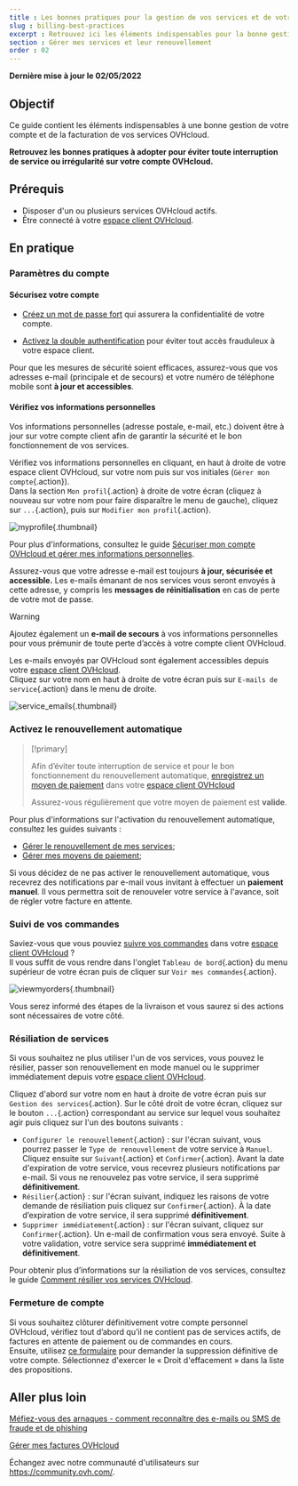 ```yaml
---
title : Les bonnes pratiques pour la gestion de vos services et de votre compte OVHcloud
slug : billing-best-practices
excerpt : Retrouvez ici les éléments indispensables pour la bonne gestion de vos factures, commandes, moyens de paiement et compte client
section : Gérer mes services et leur renouvellement
order : 02
---
```


**Dernière mise à jour le 02/05/2022**

## Objectif

Ce guide contient les éléments indispensables à une bonne gestion de votre compte et de la facturation de vos services OVHcloud.

**Retrouvez les bonnes pratiques à adopter pour éviter toute interruption de service ou irrégularité sur votre compte OVHcloud.**

## Prérequis

- Disposer d'un ou plusieurs services OVHcloud actifs.
- Être connecté à votre [espace client OVHcloud](https://ca.ovh.com/auth/?action=gotomanager&from=https://www.ovh.com/ca/fr/&ovhSubsidiary=qc).

## En pratique

### Paramètres du compte

#### Sécurisez votre compte

- [Créez un mot de passe fort](https://docs.ovh.com/ca/fr/customer/gerer-son-mot-de-passe/#generer-un-bon-mot-de-passe) qui assurera la confidentialité de votre compte.

- [Activez la double authentification](https://docs.ovh.com/ca/fr/customer/securiser-son-compte-avec-une-2FA/) pour éviter tout accès frauduleux à votre espace client.

Pour que les mesures de sécurité soient efficaces, assurez-vous que vos adresses e-mail (principale et de secours) et votre numéro de téléphone mobile sont **à jour et accessibles**.

#### Vérifiez vos informations personnelles

Vos informations personnelles (adresse postale, e-mail, etc.) doivent être à jour sur votre compte client afin de garantir la sécurité et le bon fonctionnement de vos services.

Vérifiez vos informations personnelles en cliquant, en haut à droite de votre espace client OVHcloud, sur votre nom puis sur vos initiales (`Gérer mon compte`{.action}).<br>
Dans la section `Mon profil`{.action} à droite de votre écran (cliquez à nouveau sur votre nom pour faire disparaître le menu de gauche), cliquez sur `...`{.action}, puis sur `Modifier mon profil`{.action}.

![myprofile](images/myprofile.png){.thumbnail}

Pour plus d'informations, consultez le guide [Sécuriser mon compte OVHcloud et gérer mes informations personnelles](https://docs.ovh.com/ca/fr/customer/tout-savoir-sur-identifiant-client/#comment-gerer-mes-informations-personnelles_1).

Assurez-vous que votre adresse e-mail est toujours **à jour, sécurisée et accessible.** Les e-mails émanant de nos services vous seront envoyés à cette adresse, y compris les **messages de réinitialisation** en cas de perte de votre mot de passe.

> [!warning]
>
> Ajoutez également un **e-mail de secours** à vos informations personnelles pour vous prémunir de toute perte d’accès à votre compte client OVHcloud.
>

Les e-mails envoyés par OVHcloud sont également accessibles depuis votre [espace client OVHcloud](https://ca.ovh.com/auth/?action=gotomanager&from=https://www.ovh.com/ca/fr/&ovhSubsidiary=qc).<br>
Cliquez sur votre nom en haut à droite de votre écran puis sur `E-mails de service`{.action} dans le menu de droite.

![service_emails](images/service_emails.png){.thumbnail}

### Activez le renouvellement automatique

> [!primary]
>
> Afin d’éviter toute interruption de service et pour le bon fonctionnement du renouvellement automatique, [enregistrez un moyen de paiement](https://docs.ovh.com/ca/fr/billing/manage-payment-methods/) dans votre [espace client OVHcloud](https://ca.ovh.com/auth/?action=gotomanager&from=https://www.ovh.com/ca/fr/&ovhSubsidiary=qc)
>
> Assurez-vous régulièrement que votre moyen de paiement est **valide**.
>

Pour plus d'informations sur l'activation du renouvellement automatique, consultez les guides suivants :

- [Gérer le renouvellement de mes services](https://docs.ovh.com/ca/fr/billing/renouvellement-automatique-ovh/);
- [Gérer mes moyens de paiement](https://docs.ovh.com/ca/fr/billing/manage-payment-methods/);

Si vous décidez de ne pas activer le renouvellement automatique, vous recevrez des notifications par e-mail vous invitant à effectuer un **paiement manuel**. Il vous permettra soit de renouveler votre service à l'avance, soit de régler votre facture en attente.

### Suivi de vos commandes

Saviez-vous que vous pouviez [suivre vos commandes](https://docs.ovh.com/ca/fr/billing/gerer-ses-commandes-ovh/) dans votre [espace client OVHcloud](https://ca.ovh.com/auth/?action=gotomanager&from=https://www.ovh.com/ca/fr/&ovhSubsidiary=qc) ?<br>
Il vous suffit de vous rendre dans l'onglet `Tableau de bord`{.action} du menu supérieur de votre écran puis de cliquer sur `Voir mes commandes`{.action}.

![viewmyorders](images/viewmyorders.png){.thumbnail}

Vous serez informé des étapes de la livraison et vous saurez si des actions sont nécessaires de votre côté.

### Résiliation de services

Si vous souhaitez ne plus utiliser l'un de vos services, vous pouvez le résilier, passer son renouvellement en mode manuel ou le supprimer immédiatement depuis votre [espace client OVHcloud](https://ca.ovh.com/auth/?action=gotomanager&from=https://www.ovh.com/ca/fr/&ovhSubsidiary=qc).

Cliquez d'abord sur votre nom en haut à droite de votre écran puis sur `Gestion des services`{.action}. Sur le côté droit de votre écran, cliquez sur le bouton `...`{.action} correspondant au service sur lequel vous souhaitez agir puis cliquez sur l'un des boutons suivants :

- `Configurer le renouvellement`{.action} : sur l'écran suivant, vous pourrez passer le `Type de renouvellement` de votre service à `Manuel`. Cliquez ensuite sur `Suivant`{.action} et `Confirmer`{.action}. Avant la date d'expiration de votre service, vous recevrez plusieurs notifications par e-mail. Si vous ne renouvelez pas votre service, il sera supprimé **définitivement**.
- `Résilier`{.action} : sur l'écran suivant, indiquez les raisons de votre demande de résiliation puis cliquez sur `Confirmer`{.action}. À la date d’expiration de votre service, il sera supprimé **définitivement**.
- `Supprimer immédiatement`{.action} : sur l'écran suivant, cliquez sur `Confirmer`{.action}. Un e-mail de confirmation vous sera envoyé. Suite à votre validation, votre service sera supprimé **immédiatement et définitivement**.

Pour obtenir plus d’informations sur la résiliation de vos services, consultez le guide [Comment résilier vos services OVHcloud](https://docs.ovh.com/ca/fr/billing/how-to-cancel-your-services/).

### Fermeture de compte

Si vous souhaitez clôturer définitivement votre compte personnel OVHcloud, vérifiez tout d’abord qu’il ne contient pas de services actifs, de factures en attente de paiement ou de commandes en cours.<br>
Ensuite, utilisez [ce formulaire](https://www.ovh.com/fr/protection-donnees-personnelles/exercer-vos-droits/) pour demander la suppression définitive de votre compte. Sélectionnez d'exercer le « Droit d'effacement » dans la liste des propositions.

## Aller plus loin <a name="gofurther"></a>

[Méfiez-vous des arnaques - comment reconnaître des e-mails ou SMS de fraude et de phishing](https://docs.ovh.com/ca/fr/customer/arnaques-fraude-phishing/)

[Gérer mes factures OVHcloud](https://docs.ovh.com/ca/fr/billing/gerer-factures-ovh/)

Échangez avec notre communauté d'utilisateurs sur <https://community.ovh.com/>.
